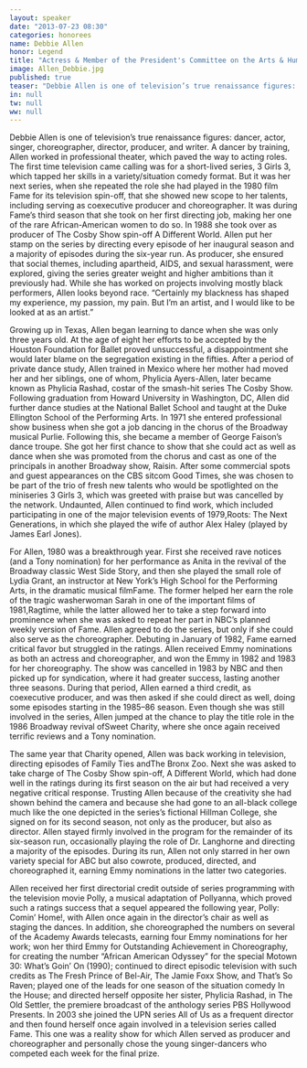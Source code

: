 ```yaml
---
layout: speaker
date: "2013-07-23 08:30"
categories: honorees
name: Debbie Allen
honor: Legend
title: "Actress & Member of the President's Committee on the Arts & Humanities"
image: Allen_Debbie.jpg
published: true
teaser: "Debbie Allen is one of television’s true renaissance figures: dancer, actor, singer, choreographer, director, producer, and writer. A dancer by training, Allen worked in professional theater, which paved the way to acting roles."
in: null
tw: null
ww: null
---
```

Debbie Allen is one of television’s true renaissance figures: dancer, actor, singer, choreographer, director, producer, and writer. A dancer by training, Allen worked in professional theater, which paved the way to acting roles. The first time television came calling was for a short-lived series, 3 Girls 3, which tapped her skills in a variety/situation comedy format. But it was her next series, when she repeated the role she had played in the 1980 film Fame for its television spin-off, that she showed new scope to her talents, including serving as coexecutive producer and choreographer. It was during Fame’s third season that she took on her first directing job, making her one of the rare African-American women to do so. In 1988 she took over as producer of The Cosby Show spin-off A Different World. Allen put her stamp on the series by directing every episode of her inaugural season and a majority of episodes during the six-year run. As producer, she ensured that social themes, including apartheid, AIDS, and sexual harassment, were explored, giving the series greater weight and higher ambitions than it previously had. While she has worked on projects involving mostly black performers, Allen looks beyond race. “Certainly my blackness has shaped my experience, my passion, my pain. But I’m an artist, and I would like to be looked at as an artist.”
 
Growing up in Texas, Allen began learning to dance when she was only three years old. At the age of eight her efforts to be accepted by the Houston Foundation for Ballet proved unsuccessful, a disappointment she would later blame on the segregation existing in the fifties. After a period of private dance study, Allen trained in Mexico where her mother had moved her and her siblings, one of whom, Phylicia Ayers-Allen, later became known as Phylicia Rashad, costar of the smash-hit series The Cosby Show. Following graduation from Howard University in Washington, DC, Allen did further dance studies at the National Ballet School and taught at the Duke Ellington School of the Performing Arts. In 1971 she entered professional show business when she got a job dancing in the chorus of the Broadway musical Purlie. Following this, she became a member of George Faison’s dance troupe. She got her first chance to show that she could act as well as dance when she was promoted from the chorus and cast as one of the principals in another Broadway show, Raisin. After some commercial spots and guest appearances on the CBS sitcom Good Times, she was chosen to be part of the trio of fresh new talents who would be spotlighted on the miniseries 3 Girls 3, which was greeted with praise but was cancelled by the network. Undaunted, Allen continued to find work, which included participating in one of the major television events of 1979,Roots: The Next Generations, in which she played the wife of author Alex Haley (played by James Earl Jones).
 
For Allen, 1980 was a breakthrough year. First she received rave notices (and a Tony nomination) for her performance as Anita in the revival of the Broadway classic West Side Story, and then she played the small role of Lydia Grant, an instructor at New York’s High School for the Performing Arts, in the dramatic musical filmFame. The former helped her earn the role of the tragic washerwoman Sarah in one of the important films of 1981,Ragtime, while the latter allowed her to take a step forward into prominence when she was asked to repeat her part in NBC’s planned weekly version of Fame. Allen agreed to do the series, but only if she could also serve as the choreographer. Debuting in January of 1982, Fame earned critical favor but struggled in the ratings. Allen received Emmy nominations as both an actress and choreographer, and won the Emmy in 1982 and 1983 for her choreography. The show was cancelled in 1983 by NBC and then picked up for syndication, where it had greater success, lasting another three seasons. During that period, Allen earned a third credit, as coexecutive producer, and was then asked if she could direct as well, doing some episodes starting in the 1985–86 season. Even though she was still involved in the series, Allen jumped at the chance to play the title role in the 1986 Broadway revival ofSweet Charity, where she once again received terrific reviews and a Tony nomination.
 
The same year that Charity opened, Allen was back working in television, directing episodes of Family Ties andThe Bronx Zoo. Next she was asked to take charge of The Cosby Show spin-off, A Different World, which had done well in the ratings during its first season on the air but had received a very negative critical response. Trusting Allen because of the creativity she had shown behind the camera and because she had gone to an all-black college much like the one depicted in the series’s fictional Hillman College, she signed on for its second season, not only as the producer, but also as director. Allen stayed firmly involved in the program for the remainder of its six-season run, occasionally playing the role of Dr. Langhorne and directing a majority of the episodes. During its run, Allen not only starred in her own variety special for ABC but also cowrote, produced, directed, and choreographed it, earning Emmy nominations in the latter two categories.
 
Allen received her first directorial credit outside of series programming with the television movie Polly, a musical adaptation of Pollyanna, which proved such a ratings success that a sequel appeared the following year, Polly: Comin’ Home!, with Allen once again in the director’s chair as well as staging the dances. In addition, she choreographed the numbers on several of the Academy Awards telecasts, earning four Emmy nominations for her work; won her third Emmy for Outstanding Achievement in Choreography, for creating the number “African American Odyssey” for the special Motown 30: What’s Goin’ On (1990); continued to direct episodic television with such credits as The Fresh Prince of Bel-Air, The Jamie Foxx Show, and That’s So Raven; played one of the leads for one season of the situation comedy In the House; and directed herself opposite her sister, Phylicia Rashad, in The Old Settler, the premiere broadcast of the anthology series PBS Hollywood Presents. In 2003 she joined the UPN series All of Us as a frequent director and then found herself once again involved in a television series called Fame. This one was a reality show for which Allen served as producer and choreographer and personally chose the young singer-dancers who competed each week for the final prize.